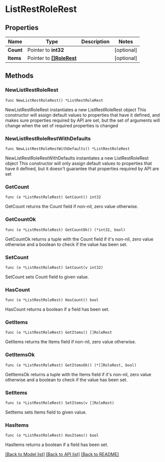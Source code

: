 # ListRestRoleRest

## Properties

Name | Type | Description | Notes
------------ | ------------- | ------------- | -------------
**Count** | Pointer to **int32** |  | [optional] 
**Items** | Pointer to [**[]RoleRest**](RoleRest.md) |  | [optional] 

## Methods

### NewListRestRoleRest

`func NewListRestRoleRest() *ListRestRoleRest`

NewListRestRoleRest instantiates a new ListRestRoleRest object
This constructor will assign default values to properties that have it defined,
and makes sure properties required by API are set, but the set of arguments
will change when the set of required properties is changed

### NewListRestRoleRestWithDefaults

`func NewListRestRoleRestWithDefaults() *ListRestRoleRest`

NewListRestRoleRestWithDefaults instantiates a new ListRestRoleRest object
This constructor will only assign default values to properties that have it defined,
but it doesn't guarantee that properties required by API are set

### GetCount

`func (o *ListRestRoleRest) GetCount() int32`

GetCount returns the Count field if non-nil, zero value otherwise.

### GetCountOk

`func (o *ListRestRoleRest) GetCountOk() (*int32, bool)`

GetCountOk returns a tuple with the Count field if it's non-nil, zero value otherwise
and a boolean to check if the value has been set.

### SetCount

`func (o *ListRestRoleRest) SetCount(v int32)`

SetCount sets Count field to given value.

### HasCount

`func (o *ListRestRoleRest) HasCount() bool`

HasCount returns a boolean if a field has been set.

### GetItems

`func (o *ListRestRoleRest) GetItems() []RoleRest`

GetItems returns the Items field if non-nil, zero value otherwise.

### GetItemsOk

`func (o *ListRestRoleRest) GetItemsOk() (*[]RoleRest, bool)`

GetItemsOk returns a tuple with the Items field if it's non-nil, zero value otherwise
and a boolean to check if the value has been set.

### SetItems

`func (o *ListRestRoleRest) SetItems(v []RoleRest)`

SetItems sets Items field to given value.

### HasItems

`func (o *ListRestRoleRest) HasItems() bool`

HasItems returns a boolean if a field has been set.


[[Back to Model list]](../README.md#documentation-for-models) [[Back to API list]](../README.md#documentation-for-api-endpoints) [[Back to README]](../README.md)


